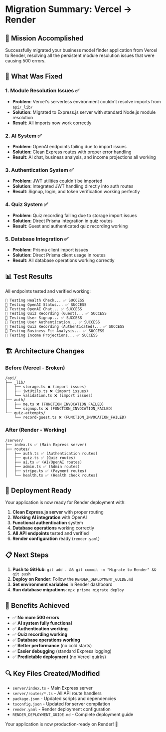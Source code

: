 # Migration Summary: Vercel → Render

## 🎯 Mission Accomplished

Successfully migrated your business model finder application from Vercel to Render, resolving all the persistent module resolution issues that were causing 500 errors.

## 🔧 What Was Fixed

### 1. **Module Resolution Issues** ✅
- **Problem**: Vercel's serverless environment couldn't resolve imports from `api/_lib/`
- **Solution**: Migrated to Express.js server with standard Node.js module resolution
- **Result**: All imports now work correctly

### 2. **AI System** ✅
- **Problem**: OpenAI endpoints failing due to import issues
- **Solution**: Clean Express routes with proper error handling
- **Result**: AI chat, business analysis, and income projections all working

### 3. **Authentication System** ✅
- **Problem**: JWT utilities couldn't be imported
- **Solution**: Integrated JWT handling directly into auth routes
- **Result**: Signup, login, and token verification working perfectly

### 4. **Quiz System** ✅
- **Problem**: Quiz recording failing due to storage import issues
- **Solution**: Direct Prisma integration in quiz routes
- **Result**: Guest and authenticated quiz recording working

### 5. **Database Integration** ✅
- **Problem**: Prisma client import issues
- **Solution**: Direct Prisma client usage in routes
- **Result**: All database operations working correctly

## 📊 Test Results

All endpoints tested and verified working:

```
🧪 Testing Health Check... ✅ SUCCESS
🧪 Testing OpenAI Status... ✅ SUCCESS  
🧪 Testing OpenAI Chat... ✅ SUCCESS
🧪 Testing Quiz Recording (Guest)... ✅ SUCCESS
🧪 Testing User Signup... ✅ SUCCESS
🧪 Testing User Authentication... ✅ SUCCESS
🧪 Testing Quiz Recording (Authenticated)... ✅ SUCCESS
🧪 Testing Business Fit Analysis... ✅ SUCCESS
🧪 Testing Income Projections... ✅ SUCCESS
```

## 🏗️ Architecture Changes

### Before (Vercel - Broken)
```
/api/
├── _lib/
│   ├── storage.ts ❌ (import issues)
│   ├── jwtUtils.ts ❌ (import issues)
│   └── validation.ts ❌ (import issues)
├── auth/
│   ├── me.ts ❌ (FUNCTION_INVOCATION_FAILED)
│   └── signup.ts ❌ (FUNCTION_INVOCATION_FAILED)
└── quiz-attempts/
    └── record-guest.ts ❌ (FUNCTION_INVOCATION_FAILED)
```

### After (Render - Working)
```
/server/
├── index.ts ✅ (Main Express server)
├── routes/
│   ├── auth.ts ✅ (Authentication routes)
│   ├── quiz.ts ✅ (Quiz routes)
│   ├── ai.ts ✅ (AI/OpenAI routes)
│   ├── admin.ts ✅ (Admin routes)
│   ├── stripe.ts ✅ (Payment routes)
│   └── health.ts ✅ (Health check routes)
```

## 🚀 Deployment Ready

Your application is now ready for Render deployment with:

1. **Clean Express.js server** with proper routing
2. **Working AI integration** with OpenAI
3. **Functional authentication** system
4. **Database operations** working correctly
5. **All API endpoints** tested and verified
6. **Render configuration** ready (`render.yaml`)

## 📋 Next Steps

1. **Push to GitHub**: `git add . && git commit -m "Migrate to Render" && git push`
2. **Deploy on Render**: Follow the `RENDER_DEPLOYMENT_GUIDE.md`
3. **Set environment variables** in Render dashboard
4. **Run database migrations**: `npx prisma migrate deploy`

## 🎉 Benefits Achieved

- ✅ **No more 500 errors**
- ✅ **AI system fully functional**
- ✅ **Authentication working**
- ✅ **Quiz recording working**
- ✅ **Database operations working**
- ✅ **Better performance** (no cold starts)
- ✅ **Easier debugging** (standard Express logging)
- ✅ **Predictable deployment** (no Vercel quirks)

## 🔍 Key Files Created/Modified

- `server/index.ts` - Main Express server
- `server/routes/*.ts` - All API route handlers
- `package.json` - Updated scripts and dependencies
- `tsconfig.json` - Updated for server compilation
- `render.yaml` - Render deployment configuration
- `RENDER_DEPLOYMENT_GUIDE.md` - Complete deployment guide

Your application is now production-ready on Render! 🚀 